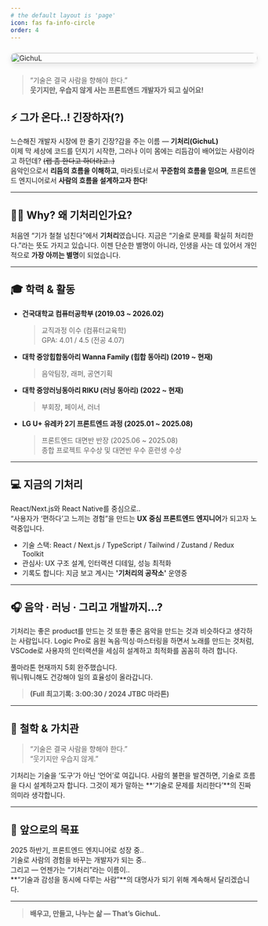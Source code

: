 ```yaml
---
# the default layout is 'page'
icon: fas fa-info-circle
order: 4
---
```


<div style="width: 100%; display: flex; justify-content: center; margin: 1.5rem 0;">
  <img 
    src="{{ '/assets/img/about_main.JPG' | relative_url }}" 
    alt="GichuL"
    style="width: 100%; max-width: 900px; border-radius: 16px; object-fit: cover; box-shadow: 0 4px 12px rgba(0,0,0,0.1);"
  />
</div>

> “기술은 결국 사람을 향해야 한다.”  <br/>
> **웃기지만, 우습지 않게 사는 프론트엔드 개발자가 되고 싶어요!**

## **⚡️ 그가 온다..! 긴장하자(?)**

느슨해진 개발자 시장에 한 줄기 긴장?감을 주는 이름 — **기처리(GichuL)** <br/>
이제 막 세상에 코드를 던지기 시작한, 그러나 이미 몸에는 리듬감이 배어있는 사람이라고 하던데? ~~(랩 좀 한다고 하더라고..)~~ <br/>
음악인으로서 **리듬의 흐름을 이해하고**, 마라토너로서 **꾸준함의 흐름을 믿으며**, 프론트엔드 엔지니어로서 **사람의 흐름을 설계하고자 한다**!

---

## **🙋‍♂️ Why? 왜 기처리인가요?**

처음엔 “기가 철철 넘친다”에서 **기처리**였습니다.
지금은 “기술로 문제를 확실히 처리한다.”라는 뜻도 가지고 있습니다.
이젠 단순한 별명이 아니라, 인생을 사는 데 있어서 개인적으로 **가장 아끼는 별명**이 되었습니다.

---

## **🎓 학력 & 활동**

- **건국대학교 컴퓨터공학부 (2019.03 ~ 2026.02)**  
  > 교직과정 이수 (컴퓨터교육학) <br/>
  > GPA: 4.01 / 4.5 (전공 4.07)

- **대학 중앙힙합동아리 Wanna Family (힙합 동아리) (2019 ~ 현재)**  
	> 음악팀장, 래퍼, 공연기획 <br/>

- **대학 중앙러닝동아리 RIKU (러닝 동아리) (2022 ~ 현재)**  
	> 부회장, 페이서, 러너 <br/>

- **LG U+ 유레카 2기 프론트엔드 과정 (2025.01 ~ 2025.08)**
	> 프론트엔드 대면반 반장 (2025.06 ~ 2025.08) <br/>
	> 종합 프로젝트 우수상 및 대면반 우수 훈련생 수상

---

## **💻 지금의 기처리**

React/Next.js와 React Native를 중심으로.. <br/>
“사용자가 ‘편하다’고 느끼는 경험”을 만드는 **UX 중심 프론트엔드 엔지니어**가 되고자 노력중입니다. 

- 기술 스택: React / Next.js / TypeScript / Tailwind / Zustand / Redux Toolkit  
- 관심사: UX 구조 설계, 인터랙션 디테일, 성능 최적화  
- 기록도 합니다: 지금 보고 계시는 **'기처리의 공작소'** 운영중

---

## **🎧 음악 · 러닝 · 그리고 개발까지...?**

기처리는 좋은 product를 만드는 것 또한 좋은 음악을 만드는 것과 비슷하다고 생각하는 사람입니다.
Logic Pro로 음원 녹음·믹싱·마스터링을 하면서 노래를 만드는 것처럼,
VSCode로 사용자의 인터랙션을 세심히 설계하고 최적화를 꼼꼼히 하려 합니다.

풀마라톤 현재까지 5회 완주했습니다. <br/>
뭐니뭐니해도 건강해야 일의 효율성이 올라갑니다.
> **(Full 최고기록: 3:00:30 / 2024 JTBC 마라톤)**


---

## **💬 철학 & 가치관**

> “기술은 결국 사람을 향해야 한다.”  
> “웃기지만 우습지 않게.”

기처리는 기술을 ‘도구’가 아닌 ‘언어’로 여깁니다.
사람의 불편을 발견하면, 기술로 흐름을 다시 설계하고자 합니다.
그것이 제가 말하는 **‘기술로 문제를 처리한다’**의 진짜 의미라 생각합니다.

---

## **🌱 앞으로의 목표**

2025 하반기, 프론트엔드 엔지니어로 성장 중..<br/>
기술로 사람의 경험을 바꾸는 개발자가 되는 중..<br/>
그리고 — 언젠가는 “기처리”라는 이름이.. <br/>
**“기술과 감성을 동시에 다루는 사람”**의 대명사가 되기 위해 계속해서 달리겠습니다.

---

> **배우고, 만들고, 나누는 삶 — That’s GichuL.**